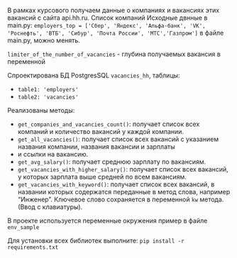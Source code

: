 В рамках курсового получаем  данные о компаниях и вакансиях этих вакансий с сайта api.hh.ru.
Список компаний
Исходные двнные в main.py:
`employers_top = ['Сбер', 'Яндекс', 'Альфа-банк', 'VK', 'Роснефть', 'ВТБ', 'Сибур', 'Почта России', 'МТС','Газпром']`
в файле main.py, можно менять.

`limiter_of_the_number_of_vacancies`  - глубина получаемых вакансия в переменной  

Спроектирована  БД PostgresSQL `vacancies_hh`, таблицы: 
- `table1: 'employers'`
- `table2: 'vacancies'`

Реализованы методы:
- `get_companies_and_vacancies_count()`: получает список всех компаний и количество вакансий у каждой компании.
- `get_all_vacancies()`: получает список всех вакансий с указанием названия компании, названия вакансии и зарплаты 
- и ссылки на вакансию.
- `get_avg_salary()`: получает среднюю зарплату по вакансиям.
- `get_vacancies_with_higher_salary()`: получает список всех вакансий, у которых зарплата выше средней по всем вакансиям.
- `get_vacancies_with_keyword()`: получает список всех вакансий, в названии которых содержатся переданные 
в метод слова, например “Инженер”. Ключевое слово сохраняется в переменной `kw` метода. (Ввод с клавиатуры).

В проекте используется переменные окружения пример в файле `env_sample`

Для установки всех библиотек выполните:
`pip install -r requirements.txt`

